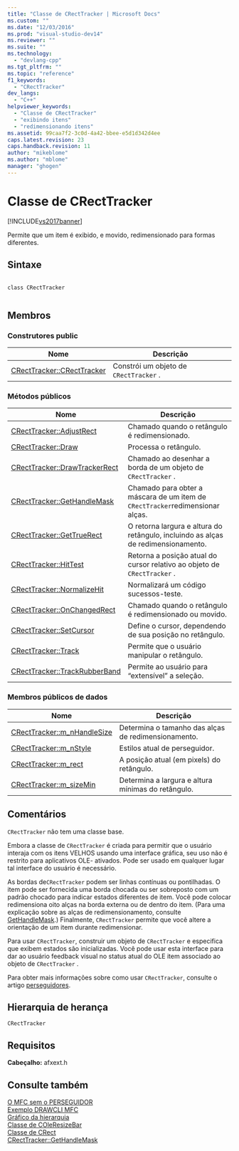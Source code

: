 ```yaml
---
title: "Classe de CRectTracker | Microsoft Docs"
ms.custom: ""
ms.date: "12/03/2016"
ms.prod: "visual-studio-dev14"
ms.reviewer: ""
ms.suite: ""
ms.technology: 
  - "devlang-cpp"
ms.tgt_pltfrm: ""
ms.topic: "reference"
f1_keywords: 
  - "CRectTracker"
dev_langs: 
  - "C++"
helpviewer_keywords: 
  - "Classe de CRectTracker"
  - "exibindo itens"
  - "redimensionando itens"
ms.assetid: 99caa7f2-3c0d-4a42-bbee-e5d1d342d4ee
caps.latest.revision: 23
caps.handback.revision: 11
author: "mikeblome"
ms.author: "mblome"
manager: "ghogen"
---
```

# Classe de CRectTracker
[!INCLUDE[vs2017banner](../../assembler/inline/includes/vs2017banner.md)]

Permite que um item é exibido, e movido, redimensionado para formas diferentes.  
  
## Sintaxe  
  
```  
  
class CRectTracker  
  
```  
  
## Membros  
  
### Construtores public  
  
|Nome|Descrição|  
|----------|---------------|  
|[CRectTracker::CRectTracker](../Topic/CRectTracker::CRectTracker.md)|Constrói um objeto de `CRectTracker` .|  
  
### Métodos públicos  
  
|Nome|Descrição|  
|----------|---------------|  
|[CRectTracker::AdjustRect](../Topic/CRectTracker::AdjustRect.md)|Chamado quando o retângulo é redimensionado.|  
|[CRectTracker::Draw](../Topic/CRectTracker::Draw.md)|Processa o retângulo.|  
|[CRectTracker::DrawTrackerRect](../Topic/CRectTracker::DrawTrackerRect.md)|Chamado ao desenhar a borda de um objeto de `CRectTracker` .|  
|[CRectTracker::GetHandleMask](../Topic/CRectTracker::GetHandleMask.md)|Chamado para obter a máscara de um item de `CRectTracker`redimensionar alças.|  
|[CRectTracker::GetTrueRect](../Topic/CRectTracker::GetTrueRect.md)|O retorna largura e altura do retângulo, incluindo as alças de redimensionamento.|  
|[CRectTracker::HitTest](../Topic/CRectTracker::HitTest.md)|Retorna a posição atual do cursor relativo ao objeto de `CRectTracker` .|  
|[CRectTracker::NormalizeHit](../Topic/CRectTracker::NormalizeHit.md)|Normalizará um código sucessos\-teste.|  
|[CRectTracker::OnChangedRect](../Topic/CRectTracker::OnChangedRect.md)|Chamado quando o retângulo é redimensionado ou movido.|  
|[CRectTracker::SetCursor](../Topic/CRectTracker::SetCursor.md)|Define o cursor, dependendo de sua posição no retângulo.|  
|[CRectTracker::Track](../Topic/CRectTracker::Track.md)|Permite que o usuário manipular o retângulo.|  
|[CRectTracker::TrackRubberBand](../Topic/CRectTracker::TrackRubberBand.md)|Permite ao usuário para “extensível” a seleção.|  
  
### Membros públicos de dados  
  
|Nome|Descrição|  
|----------|---------------|  
|[CRectTracker::m\_nHandleSize](../Topic/CRectTracker::m_nHandleSize.md)|Determina o tamanho das alças de redimensionamento.|  
|[CRectTracker::m\_nStyle](../Topic/CRectTracker::m_nStyle.md)|Estilos atual de perseguidor.|  
|[CRectTracker::m\_rect](../Topic/CRectTracker::m_rect.md)|A posição atual \(em pixels\) do retângulo.|  
|[CRectTracker::m\_sizeMin](../Topic/CRectTracker::m_sizeMin.md)|Determina a largura e altura mínimas do retângulo.|  
  
## Comentários  
 `CRectTracker` não tem uma classe base.  
  
 Embora a classe de `CRectTracker` é criada para permitir que o usuário interaja com os itens VELHOS usando uma interface gráfica, seu uso não é restrito para aplicativos OLE\- ativados.  Pode ser usado em qualquer lugar tal interface do usuário é necessário.  
  
 As bordas de`CRectTracker` podem ser linhas contínuas ou pontilhadas.  O item pode ser fornecida uma borda chocada ou ser sobreposto com um padrão chocado para indicar estados diferentes de item.  Você pode colocar redimensiona oito alças na borda externa ou de dentro do item.  \(Para uma explicação sobre as alças de redimensionamento, consulte [GetHandleMask](../Topic/CRectTracker::GetHandleMask.md).\) Finalmente, `CRectTracker` permite que você altere a orientação de um item durante redimensionar.  
  
 Para usar `CRectTracker`, construir um objeto de `CRectTracker` e especifica que exibem estados são inicializadas.  Você pode usar esta interface para dar ao usuário feedback visual no status atual do OLE item associado ao objeto de `CRectTracker` .  
  
 Para obter mais informações sobre como usar `CRectTracker`, consulte o artigo [perseguidores](../../mfc/trackers.md).  
  
## Hierarquia de herança  
 `CRectTracker`  
  
## Requisitos  
 **Cabeçalho:** afxext.h  
  
## Consulte também  
 [O MFC sem o PERSEGUIDOR](../../top/visual-cpp-samples.md)   
 [Exemplo DRAWCLI MFC](../../top/visual-cpp-samples.md)   
 [Gráfico da hierarquia](../../mfc/hierarchy-chart.md)   
 [Classe de COleResizeBar](../../mfc/reference/coleresizebar-class.md)   
 [Classe de CRect](../../atl-mfc-shared/reference/crect-class.md)   
 [CRectTracker::GetHandleMask](../Topic/CRectTracker::GetHandleMask.md)